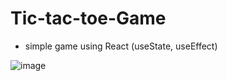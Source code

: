 # Tic-tac-toe-Game
* simple game using React (useState, useEffect)

![image](https://user-images.githubusercontent.com/81320062/229808517-7a9bb7d2-a381-4441-bd6b-b689d76e4e49.png)
